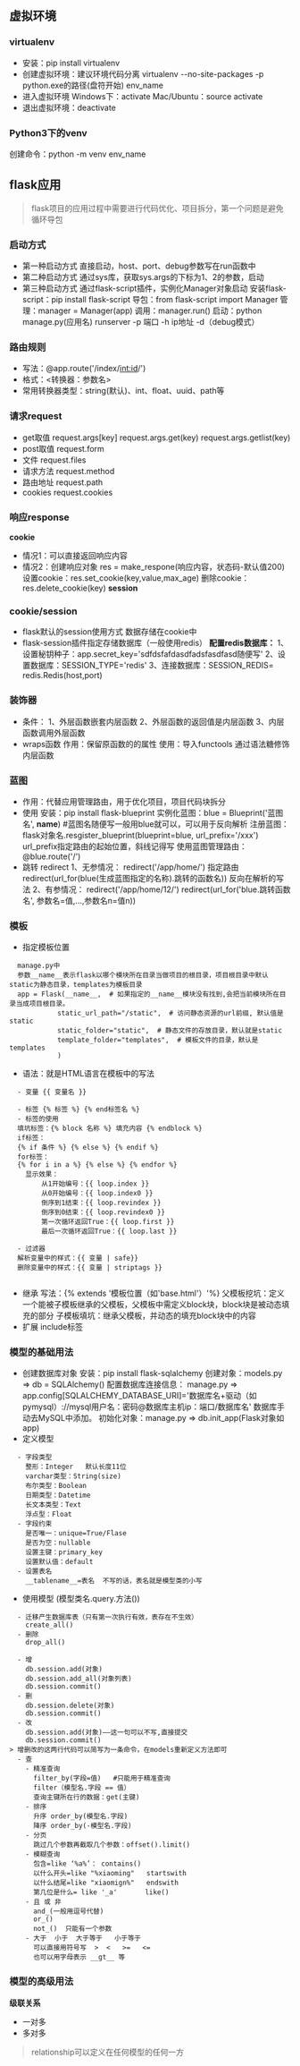 ## 虚拟环境
### virtualenv
- 安装：pip install virtualenv
- 创建虚拟环境：建议环境代码分离
  virtualenv --no-site-packages -p python.exe的路径(盘符开始) env_name
- 进入虚拟环境
  Windows下：activate          Mac/Ubuntu：source activate
- 退出虚拟环境：deactivate
### Python3下的venv
  创建命令：python -m venv env_name

## flask应用
> flask项目的应用过程中需要进行代码优化、项目拆分，第一个问题是避免循环导包
### 启动方式
- 第一种启动方式
  直接启动，host、port、debug参数写在run函数中
- 第二种启动方式
  通过sys库，获取sys.args的下标为1、2的参数，启动
- 第三种启动方式
  通过flask-script插件，实例化Manager对象启动
  安装flask-script：pip install flask-script
  导包：from flask-script import Manager
  管理：manager = Manager(app)
  调用：manager.run()
  启动：python manage.py(应用名) runserver -p 端口 -h ip地址 -d（debug模式）
### 路由规则
- 写法：@app.route('/index/<int:id>/')
- 格式：<转换器：参数名>
- 常用转换器类型：string(默认)、int、float、uuid、path等
### 请求request
- get取值
  request.args[key]
  request.args.get(key)
  request.args.getlist(key)
- post取值
  request.form
- 文件
  request.files
- 请求方法
  request.method
- 路由地址
  request.path
- cookies
  request.cookies
### 响应response
**cookie**
- 情况1：可以直接返回响应内容
- 情况2：创建响应对象
  res = make_respone(响应内容，状态码-默认值200)
  设置cookie：res.set_cookie(key,value,max_age)
  删除cookie：res.delete_cookie(key)
**session**

### cookie/session
- flask默认的session使用方式
  数据存储在cookie中
- flask-session插件指定存储数据库（一般使用redis）
  **配置redis数据库：**
  1、设置秘钥种子：app.secret_key='sdfdsfafdasdfadsfasdfasd随便写'
  2、设置数据库：SESSION_TYPE='redis'
  3、连接数据库：SESSION_REDIS= redis.Redis(host,port)

### 装饰器
- 条件：
  1、外层函数嵌套内层函数
  2、外层函数的返回值是内层函数
  3、内层函数调用外层函数
- wraps函数
  作用：保留原函数的的属性
  使用：导入functools   通过语法糖修饰内层函数

### 蓝图
- 作用：代替应用管理路由，用于优化项目，项目代码块拆分
- 使用
  安装：pip install flask-blueprint
  实例化蓝图：blue = Blueprint('蓝图名', __name__) #蓝图名随便写一般用blue就可以，可以用于反向解析
  注册蓝图：flask对象名.resgister_blueprint(blueprint=blue, url_prefix='/xxx')  url_prefix指定路由的起始位置，斜线记得写
  使用蓝图管理路由： @blue.route('/')
- 跳转 redirect
  1、无参情况：
    redirect('/app/home/')   指定路由
    redirect(url_for(blue(生成蓝图指定的名称).跳转的函数名))    反向在解析的写法
  2、有参情况：
    redirect('/app/home/12/')
    redirect(url_for('blue.跳转函数名', 参数名=值,...,参数名n=值n))

### 模板
- 指定模板位置
```
  manage.py中
  参数__name__表示flask以哪个模块所在目录当做项目的根目录，项目根目录中默认static为静态目录，templates为模板目录
  app = Flask(__name__,  # 如果指定的__name__模块没有找到,会把当前模块所在目录当成项目根目录。
            static_url_path="/static",  # 访问静态资源的url前缀, 默认值是static
            static_folder="static",  # 静态文件的存放目录，默认就是static
            template_folder="templates",  # 模板文件的目录，默认是templates
            )
```
- 语法：就是HTML语言在模板中的写法
```
  - 变量 {{ 变量名 }}

  - 标签 {% 标签 %} {% end标签名 %}
  - 标签的使用
  填坑标签：{% block 名称 %} 填充内容 {% endblock %}
  if标签：
  {% if 条件 %} {% else %} {% endif %}
  for标签：
  {% for i in a %} {% else %} {% endfor %}
    显示效果：
        从1开始编号：{{ loop.index }}
        从0开始编号：{{ loop.index0 }}
        倒序到1结束：{{ loop.revindex }}
        倒序到0结束：{{ loop.revindex0 }}
        第一次循环返回True：{{ loop.first }}
        最后一次循环返回True：{{ loop.last }}

  - 过滤器
  解析变量中的样式：{{ 变量 | safe}}
  删除变量中的样式：{{ 变量 | striptags }}
  
```
- 继承
  写法：{% extends '模板位置（如'base.html'）'%}
  父模板挖坑：定义一个能被子模板继承的父模板，父模板中需定义block块，block块是被动态填充的部分
  子模板填坑：继承父模板，并动态的填充block块中的内容
- 扩展
  include标签

### 模型的基础用法
- 创建数据库对象
  安装：pip install flask-sqlalchemy
  创建对象：models.py => db = SQLAlchemy()
  配置数据库连接信息：
  manage.py => 
    app.config[SQLALCHEMY_DATABASE_URI]='数据库名+驱动（如pymysql）://mysql用户名：密码@数据库主机ip：端口/数据库名'
    数据库手动去MySQL中添加。
  初始化对象：manage.py => db.init_app(Flask对象如app)
- 定义模型
```
  - 字段类型
    整形：Integer   默认长度11位
    varchar类型：String(size)
    布尔类型：Boolean
    日期类型：Datetime
    长文本类型：Text
    浮点型：Float
  - 字段约束
    是否唯一：unique=True/Flase
    是否为空：nullable
    设置主键：primary_key
    设置默认值：default
  - 设置表名
    __tablename__=表名  不写的话，表名就是模型类的小写
```
- 使用模型 (模型类名.query.方法())
```
  - 迁移产生数据库表（只有第一次执行有效，表存在不生效）
    create_all()
  - 删除
    drop_all()

  - 增
    db.session.add(对象)
    db.session.add_all(对象列表)
    db.session.commit()
  - 删
    db.session.delete(对象)
    db.session.commit()
  - 改
    db.session.add(对象)——这一句可以不写,直接提交
    db.session.commit()
> 增删改的这两行代码可以简写为一条命令，在models重新定义方法即可
  - 查
    - 精准查询
      filter_by(字段=值)   #只能用于精准查询
      filter（模型名.字段 == 值）
      查询主键所在行的数据：get(主键)
    - 排序 
      升序 order_by(模型名.字段)
      降序 order_by(-模型名.字段)
    - 分页
      跳过几个参数再截取几个参数：offset().limit()
    - 模糊查询
      包含=like ‘%a%’： contains()
      以什么开头=like "%xiaoming"   startswith
      以什么结尾=like "xiaomign%"   endswith
      第几位是什么= like '_a'       like()
    - 且 或 非
      and_(一般用逗号代替)
      or_()
      not_()  只能有一个参数
    - 大于  小于  大于等于   小于等于
      可以直接用符号写  >  <   >=   <=
      也可以用字母表示 __gt__ 等  
```

### 模型的高级用法
**级联关系**
- 一对多
- 多对多

> relationship可以定义在任何模型的任何一方






































